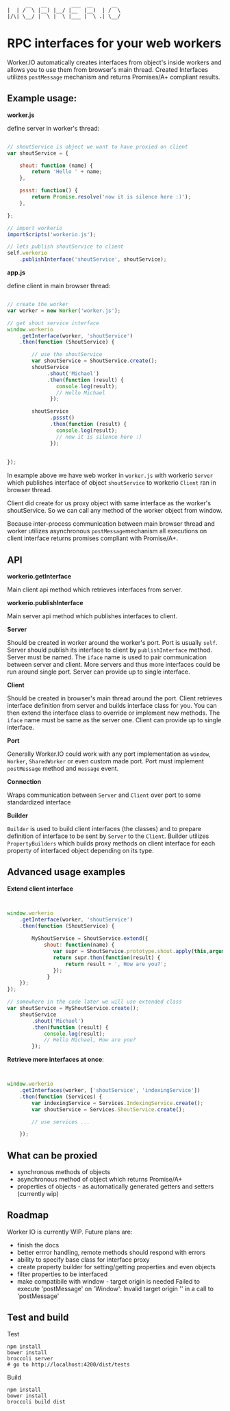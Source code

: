 
```
      __   __        ___  __      __
|  | /  \ |__) |__/ |__  |__)  | /  \
|/\| \__/ |  \ |  \ |___ |  \ .| \__/

```

# RPC interfaces for your web workers
Worker.IO automatically creates interfaces from object's inside workers and allows you to use them
from browser's main thread. Created Interfaces utilizes `postMessage` mechanism
and returns Promises/A+ compliant results.

## Example usage:
    
**worker.js**


define server in worker's thread:
```js

// shoutService is object we want to have proxied on client
var shoutService = {

	shout: function (name) {
		return 'Hello ' + name;
	},

	pssst: function() {
		return Promise.resolve('now it is silence here :)');
	},

};

// import workerio
importScripts('workerio.js');

// lets publish shoutService to client
self.workerio
	.publishInterface('shoutService', shoutService);

```

**app.js**
  

define client in main browser thread:
```js

// create the worker
var worker = new Worker('worker.js');

// get shout service interface
window.workerio
	.getInterface(worker, 'shoutService')
	.then(function (ShoutService) {

        // use the shoutService
        var shoutService = ShoutService.create();
        shoutService
             .shout('Michael')
             .then(function (result) {
                console.log(result);
                // Hello Michael
       	      });

        shoutService
              .pssst()
              .then(function (result) {
                console.log(result); 
                // now it is silence here :)
       	      });
       		
       		
});
```
In example above we have web worker in `worker.js` with workerio `Server` which publishes interface of object `shoutService` to workerio `Client` ran in browser thread.  

Client did create for us proxy object with same interface as the worker's shoutService.  So we can call any method of the worker object from window.

Because inter-process communication between main browser thread and worker utilizes asynchronous `postMessage`mechanism all executions on client interface returns promises compliant with Promise/A+.

## API

**workerio.getInterface**

Main client api method which retrieves interfaces from server.

**workerio.publishInterface**

Main server api method which publishes interfaces to client.


**Server**

Should be created in worker around the worker's port. Port is usually `self`.
Server should publish its interface to client by `publishInterface` method. Server must be named.
The `iface` name is used to pair communication between server and client.
More servers and thus more interfaces could be run around single port. Server can provide up to single interface.

**Client**

Should be created in browser's main thread around the port. Client retrieves interface definition from server
and builds interface class for you. You can then extend the interface class to override or implement new methods.
The `iface` name must be same as the server one. Client can provide up to single interface.

**Port**

Generally Worker.IO could work with any port implementation as `window`, `Worker`, `SharedWorker` or even custom made port. Port must implement `postMessage` method and `message` event. 

**Connection**

Wraps communication between `Server` and `Client` over port to some standardized interface

**Builder**

`Builder` is used to build client interfaces (the classes) and to prepare definition of interface to be sent by `Server` to the `Client`. Builder utilizes `PropertyBuilders` which builds proxy methods on client interface for each property of interfaced object depending on its type.

## Advanced usage examples

**Extend client interface**
```js


window.workerio
	.getInterface(worker, 'shoutService')
	.then(function (ShoutService) {
	
		MyShoutService = ShoutService.extend({
		    shout: function(name) {
		       var supr = ShoutService.prototype.shout.apply(this,arguments);
		       return supr.then(function(result) {
                   return result + ', How are you?';
               });
             }
	});
});

// somewhere in the code later we will use extended class
var shoutService = MyShoutService.create();
   	shoutService
   	    .shout('Michael')
   	    .then(function (result) {
   	        console.log(result); 
   	        // Hello Michael, How are you?
   	    });

```

**Retrieve more interfaces at once**:
```js


window.workerio
	.getInterfaces(worker, ['shoutService', 'indexingService'])
	.then(function (Services) {
		var indexingService = Services.IndexingService.create();
		var shoutService = Services.ShoutService.create();

		// use services ...

	});
```


## What can be proxied
- synchronous methods of objects 
- asynchronous method of object which returns Promise/A+
- properties of objects - as automatically generated getters and setters (currently wip)

## Roadmap
Worker IO is currently WIP. Future plans are:

- finish the docs
- better errror handling, remote methods should respond with errors
- ability to specify base class for interface proxy
- create property builder for setting/getting properties and even objects
- filter properties to be interfaced
- make compatibile with window - target origin is needed Failed to execute 'postMessage' on 'Window': Invalid target origin '' in a call to 'postMessage'

## Test and build
Test
```
npm install
bower install
broccoli server
# go to http://localhost:4200/dist/tests
```
Build
```
npm install
bower install
broccoli build dist
```
